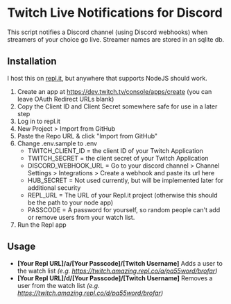 # Twitch Live Notifications for Discord
This script notifies a Discord channel (using Discord webhooks) when streamers of your choice go live. Streamer names are stored in an sqlite db.

## Installation
I host this on [repl.it](https://repl.it/), but anywhere that supports NodeJS should work.
1. Create an app at https://dev.twitch.tv/console/apps/create (you can leave OAuth Redirect URLs blank)
1. Copy the Client ID and Client Secret somewhere safe for use in a later step
1. Log in to repl.it
1. New Project > Import from GitHub
1. Paste the Repo URL & click "Import from GitHub"
1. Change .env.sample to .env
    * TWITCH_CLIENT_ID = the client ID of your Twitch Application
    * TWITCH_SECRET = the client secret of your Twitch Application
    * DISCORD_WEBHOOK_URL = Go to your discord channel > Channel Settings > Integrations > Create a webhook and paste its url here
    * HUB_SECRET = Not used currently, but will be implemented later for additional security
    * REPL_URL = The URL of your Repl.it project (otherwise this should be the path to your node app)
    * PASSCODE = A password for yourself, so random people can't add or remove users from your watch list.
1. Run the Repl app

## Usage
* **[Your Repl URL]/a/[Your Passcode]/[Twitch Username]** Adds a user to the watch list *(e.g. https://twitch.amazing.repl.co/a/pa55word/brofar)*
* **[Your Repl URL]/d/[Your Passcode]/[Twitch Username]** Removes a user from the watch list *(e.g. https://twitch.amazing.repl.co/d/pa55word/brofar)*